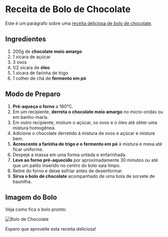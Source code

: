 # Receita de **Bolo de Chocolate**

Este é um parágrafo sobre uma [receita deliciosa de bolo de chocolate](https://receitas.globo.com/tipos-de-prato/bolos/bolo-de-chocolate-facil.ghtml).

## Ingredientes

1. 200g de **chocolate meio amargo**
2. 1 xícara de açúcar
3. 3 ovos
4. 1/2 xícara de **óleo**
5. 1 xícara de farinha de trigo
6. 1 colher de chá de **fermento em pó**

## Modo de Preparo

1. **Pré-aqueça o forno** a 180°C.
2. Em um recipiente, **derreta o chocolate meio amargo** no micro-ondas ou em banho-maria.
3. Em outro recipiente, misture o açúcar, os ovos e o óleo até obter uma mistura homogênea.
4. Adicione o chocolate derretido à mistura de ovos e açúcar e misture bem.
5. **Acrescente a farinha de trigo e o fermento em pó** à mistura e mexa até ficar uniforme.
6. Despeje a massa em uma forma untada e enfarinhada.
7. **Leve ao forno pré-aquecido** por aproximadamente 30 minutos ou até que um palito inserido no centro do bolo saia limpo.
8. Retire do forno e deixe esfriar antes de desenformar.
9. **Sirva o bolo de chocolate** acompanhado de uma bola de sorvete de baunilha.

## Imagem do Bolo

Veja como fica o bolo pronto:

![Bolo de Chocolate](https://s2-receitas.glbimg.com/Ft3gxS3O0sJx_6H0EeAce208d6E=/0x0:1280x800/1000x0/smart/filters:strip_icc()/i.s3.glbimg.com/v1/AUTH_1f540e0b94d8437dbbc39d567a1dee68/internal_photos/bs/2022/1/N/aQD0fhQs2qW7qlFw0bTA/bolo-de-chocolate-facil.jpg)

Espero que aproveite esta receita deliciosa!
